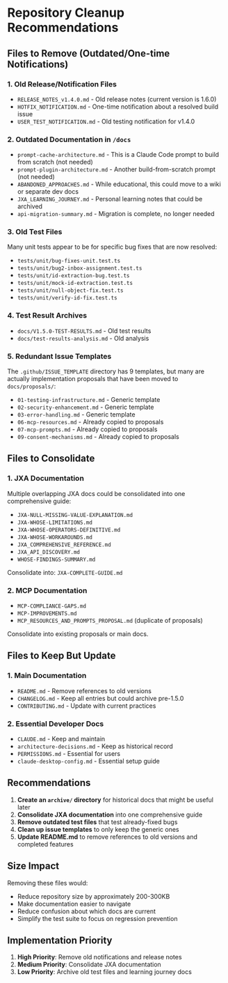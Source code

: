 # Repository Cleanup Recommendations

## Files to Remove (Outdated/One-time Notifications)

### 1. Old Release/Notification Files
- `RELEASE_NOTES_v1.4.0.md` - Old release notes (current version is 1.6.0)
- `HOTFIX_NOTIFICATION.md` - One-time notification about a resolved build issue
- `USER_TEST_NOTIFICATION.md` - Old testing notification for v1.4.0

### 2. Outdated Documentation in `/docs`
- `prompt-cache-architecture.md` - This is a Claude Code prompt to build from scratch (not needed)
- `prompt-plugin-architecture.md` - Another build-from-scratch prompt (not needed)
- `ABANDONED_APPROACHES.md` - While educational, this could move to a wiki or separate dev docs
- `JXA_LEARNING_JOURNEY.md` - Personal learning notes that could be archived
- `api-migration-summary.md` - Migration is complete, no longer needed

### 3. Old Test Files
Many unit tests appear to be for specific bug fixes that are now resolved:
- `tests/unit/bug-fixes-unit.test.ts`
- `tests/unit/bug2-inbox-assignment.test.ts`
- `tests/unit/id-extraction-bug.test.ts`
- `tests/unit/mock-id-extraction.test.ts`
- `tests/unit/null-object-fix.test.ts`
- `tests/unit/verify-id-fix.test.ts`

### 4. Test Result Archives
- `docs/V1.5.0-TEST-RESULTS.md` - Old test results
- `docs/test-results-analysis.md` - Old analysis

### 5. Redundant Issue Templates
The `.github/ISSUE_TEMPLATE` directory has 9 templates, but many are actually implementation proposals that have been moved to `docs/proposals/`:
- `01-testing-infrastructure.md` - Generic template
- `02-security-enhancement.md` - Generic template  
- `03-error-handling.md` - Generic template
- `06-mcp-resources.md` - Already copied to proposals
- `07-mcp-prompts.md` - Already copied to proposals
- `09-consent-mechanisms.md` - Already copied to proposals

## Files to Consolidate

### 1. JXA Documentation
Multiple overlapping JXA docs could be consolidated into one comprehensive guide:
- `JXA-NULL-MISSING-VALUE-EXPLANATION.md`
- `JXA-WHOSE-LIMITATIONS.md`
- `JXA-WHOSE-OPERATORS-DEFINITIVE.md`
- `JXA-WHOSE-WORKAROUNDS.md`
- `JXA_COMPREHENSIVE_REFERENCE.md`
- `JXA_API_DISCOVERY.md`
- `WHOSE-FINDINGS-SUMMARY.md`

Consolidate into: `JXA-COMPLETE-GUIDE.md`

### 2. MCP Documentation
- `MCP-COMPLIANCE-GAPS.md`
- `MCP-IMPROVEMENTS.md`
- `MCP_RESOURCES_AND_PROMPTS_PROPOSAL.md` (duplicate of proposals)

Consolidate into existing proposals or main docs.

## Files to Keep But Update

### 1. Main Documentation
- `README.md` - Remove references to old versions
- `CHANGELOG.md` - Keep all entries but could archive pre-1.5.0
- `CONTRIBUTING.md` - Update with current practices

### 2. Essential Developer Docs
- `CLAUDE.md` - Keep and maintain
- `architecture-decisions.md` - Keep as historical record
- `PERMISSIONS.md` - Essential for users
- `claude-desktop-config.md` - Essential setup guide

## Recommendations

1. **Create an `archive/` directory** for historical docs that might be useful later
2. **Consolidate JXA documentation** into one comprehensive guide
3. **Remove outdated test files** that test already-fixed bugs
4. **Clean up issue templates** to only keep the generic ones
5. **Update README.md** to remove references to old versions and completed features

## Size Impact

Removing these files would:
- Reduce repository size by approximately 200-300KB
- Make documentation easier to navigate
- Reduce confusion about which docs are current
- Simplify the test suite to focus on regression prevention

## Implementation Priority

1. **High Priority**: Remove old notifications and release notes
2. **Medium Priority**: Consolidate JXA documentation
3. **Low Priority**: Archive old test files and learning journey docs